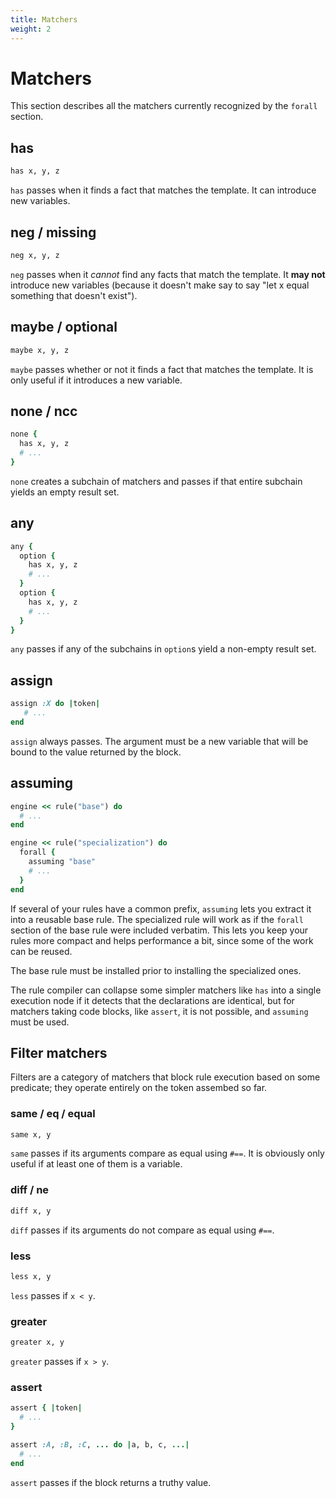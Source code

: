 ```yaml
---
title: Matchers
weight: 2
---
```


# Matchers

This section describes all the matchers currently recognized by the `forall` section.

## has

```ruby
has x, y, z
```

`has` passes when it finds a fact that matches the template. It can introduce new variables.

## neg / missing

```ruby
neg x, y, z
```

`neg` passes when it _cannot_ find any facts that match the template. It **may not** introduce new variables (because it doesn't make say to say "let x equal something that doesn't exist").

## maybe / optional

```ruby
maybe x, y, z
```

`maybe` passes whether or not it finds a fact that matches the template. It is only useful if it introduces a new variable.

## none / ncc

```ruby
none {
  has x, y, z
  # ...
}
```

`none` creates a subchain of matchers and passes if that entire subchain yields an empty result set.

## any

```ruby
any {
  option {
    has x, y, z
    # ...
  }
  option {
    has x, y, z
    # ...
  }
}
```

`any` passes if any of the subchains in `option`s yield a non-empty result set.

## assign

```ruby
assign :X do |token|
   # ...
end
```

`assign` always passes. The argument must be a new variable that will be bound to the value returned by the block.

## assuming

```ruby
engine << rule("base") do
  # ...
end

engine << rule("specialization") do
  forall {
    assuming "base"
    # ...
  }
end
```

If several of your rules have a common prefix, `assuming` lets you extract it into a reusable base rule. The specialized rule will work as if the `forall` section of the base rule were included verbatim. This lets you keep your rules more compact and helps performance a bit, since some of the work can be reused.

The base rule must be installed prior to installing the specialized ones.

The rule compiler can collapse some simpler matchers like `has` into a single execution node if it detects that the declarations are identical, but for matchers taking code blocks, like `assert`, it is not possible, and `assuming` must be used.

## Filter matchers

Filters are a category of matchers that block rule execution based on some predicate; they operate entirely on the token assembed so far.

### same / eq / equal

```ruby
same x, y
```

`same` passes if its arguments compare as equal using `#==`. It is obviously only useful if at least one of them is a variable.

### diff / ne

```ruby
diff x, y
```

`diff` passes if its arguments do not compare as equal using `#==`.

### less

```ruby
less x, y
```

`less` passes if `x < y`.

### greater

```ruby
greater x, y
```

`greater` passes if `x > y`.

### assert

```ruby
assert { |token|
  # ...
}

assert :A, :B, :C, ... do |a, b, c, ...|
  # ...
end
```

`assert` passes if the block returns a truthy value.
